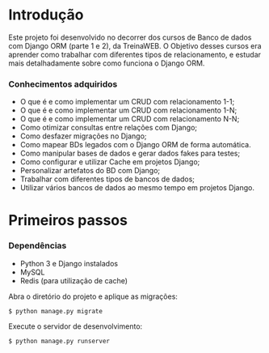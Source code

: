 # Introdução

Este projeto foi desenvolvido no decorrer dos cursos de Banco de dados com Django ORM (parte 1 e 2), da TreinaWEB.
O Objetivo desses cursos era aprender como trabalhar com diferentes tipos de relacionamento, e estudar mais detalhadamente sobre como funciona o Django ORM.

### Conhecimentos adquiridos

* O que é e como implementar um CRUD com relacionamento 1-1;
* O que é e como implementar um CRUD com relacionamento 1-N;
* O que é e como implementar um CRUD com relacionamento N-N;
* Como otimizar consultas entre relações com Django;
* Como desfazer migrações no Django;
* Como mapear BDs legados com o Django ORM de forma automática.
* Como manipular bases de dados e gerar dados fakes para testes;
* Como configurar e utilizar Cache em projetos Django;
* Personalizar artefatos do BD com Django;
* Trabalhar com diferentes tipos de bancos de dados;
* Utilizar vários bancos de dados ao mesmo tempo em projetos Django.

# Primeiros passos

### Dependências

* Python 3 e Django instalados
* MySQL
* Redis (para utilização de cache)

Abra o diretório do projeto e aplique as migrações:

    $ python manage.py migrate
    
Execute o servidor de desenvolvimento:

    $ python manage.py runserver

